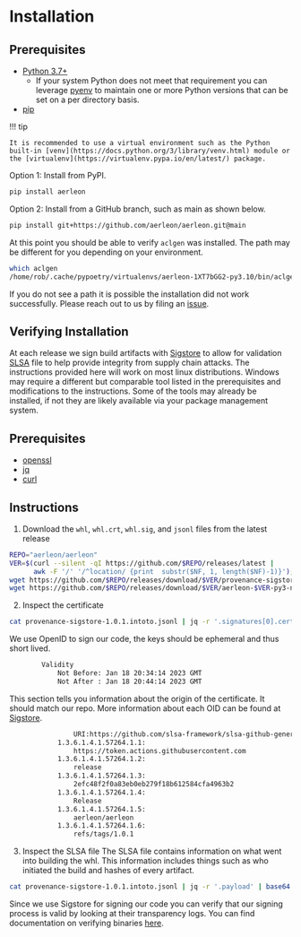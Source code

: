 # Installation

## Prerequisites
* [Python 3.7+](https://www.python.org/downloads/)
    * If your system Python does not meet that requirement you can leverage [pyenv](https://github.com/pyenv/pyenv) to maintain one or more Python versions that can be set on a per directory basis.
* [pip](https://pip.pypa.io/en/stable/getting-started/)

!!! tip

    It is recommended to use a virtual environment such as the Python built-in [venv](https://docs.python.org/3/library/venv.html) module or the [virtualenv](https://virtualenv.pypa.io/en/latest/) package.

Option 1: Install from PyPI.

```bash
pip install aerleon
```

Option 2: Install from a GitHub branch, such as main as shown below.

```bash
pip install git+https://github.com/aerleon/aerleon.git@main
```

At this point you should be able to verify `aclgen` was installed. The path may be different for you depending on your environment.

```bash
which aclgen
/home/rob/.cache/pypoetry/virtualenvs/aerleon-1XT7bGG2-py3.10/bin/aclgen
```
If you do not see a path it is possible the installation did not work successfully. Please reach out to us by filing an [issue](https://github.com/aerleon/aerleon/issues).


## Verifying Installation

At each release we sign build artifacts with [Sigstore](https://www.sigstore.dev/) to allow for validation [SLSA](https://slsa.dev/) file to help provide integrity from supply chain attacks. The instructions provided here will work on most linux distributions. Windows may require a different but comparable tool listed in the prerequisites and modifications to the instructions. Some of the tools may already be installed, if not they are likely available via your package management system.

## Prerequisites
- [openssl](https://github.com/openssl/openssl)
- [jq](https://stedolan.github.io/jq/manual/)
- [curl](https://curl.se/)

## Instructions
1. Download the `whl`, `whl.crt`, `whl.sig`, and `jsonl` files from the latest release
```bash
REPO="aerleon/aerleon"
VER=$(curl --silent -qI https://github.com/$REPO/releases/latest |
      awk -F '/' '/^location/ {print  substr($NF, 1, length($NF)-1)}');
wget https://github.com/$REPO/releases/download/$VER/provenance-sigstore-$VER.intoto.jsonl
wget https://github.com/$REPO/releases/download/$VER/aerleon-$VER-py3-none-any.whl
```


2. Inspect the certificate
```bash
cat provenance-sigstore-1.0.1.intoto.jsonl | jq -r '.signatures[0].cert' | openssl x509 -text -noout
```
We use OpenID to sign our code, the keys should be ephemeral and thus short lived.
```bash
        Validity
            Not Before: Jan 18 20:34:14 2023 GMT
            Not After : Jan 18 20:44:14 2023 GMT
```
This section tells you information about the origin of the certificate. It should match our repo. More information about each OID can be found at [Sigstore](https://github.com/sigstore/fulcio/blob/main/docs/oid-info.md).
```bash
                URI:https://github.com/slsa-framework/slsa-github-generator/.github/workflows/generator_generic_slsa3.yml@refs/tags/v1.2.1
            1.3.6.1.4.1.57264.1.1:
                https://token.actions.githubusercontent.com
            1.3.6.1.4.1.57264.1.2:
                release
            1.3.6.1.4.1.57264.1.3:
                2efc48f2f0a83eb0eb279f18b612584cfa4963b2
            1.3.6.1.4.1.57264.1.4:
                Release
            1.3.6.1.4.1.57264.1.5:
                aerleon/aerleon
            1.3.6.1.4.1.57264.1.6:
                refs/tags/1.0.1
```

3. Inspect the SLSA file
The SLSA file contains information on what went into building the whl. This information includes things such as who initiated the build and hashes of every artifact.
```bash
cat provenance-sigstore-1.0.1.intoto.jsonl | jq -r '.payload' | base64 -d | jq
```

Since we use Sigstore for signing our code you can verify that our signing process is valid by looking at their transparency logs. You can find documentation on verifying binaries [here](https://docs.sigstore.dev/rekor/verify-release/).
